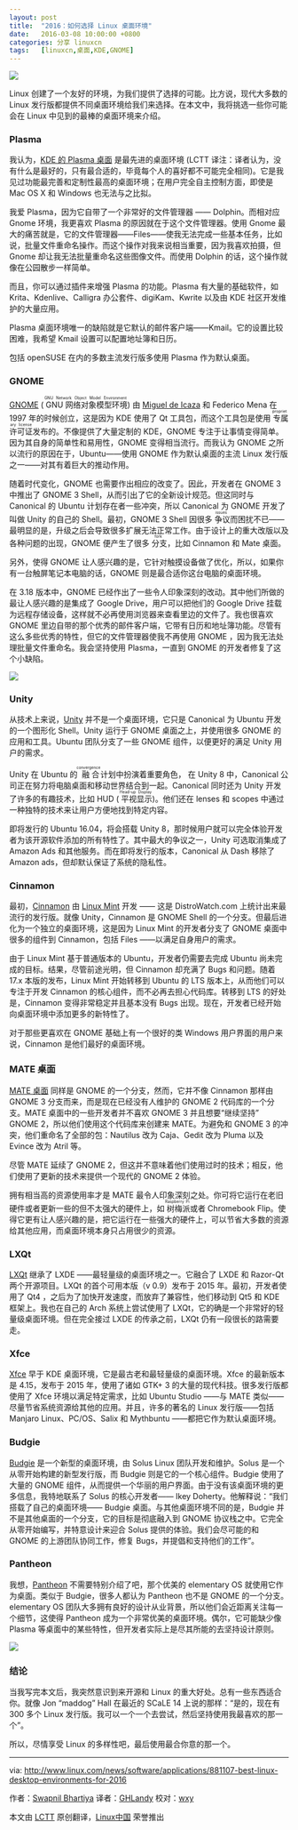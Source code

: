 ```yaml
---
layout: post
title:	"2016：如何选择 Linux 桌面环境"
date:	2016-03-08 10:00:00 +0800 
categories:	分享 linuxcn 
tags:	[linuxcn,桌面,KDE,GNOME]
---
```



![](/Asserts/Images/album/201603/08/072756zqtky6klku06yljf.png)


Linux 创建了一个友好的环境，为我们提供了选择的可能。比方说，现代大多数的 Linux 发行版都提供不同桌面环境给我们来选择。在本文中，我将挑选一些你可能会在 Linux 中见到的最棒的桌面环境来介绍。


### Plasma


我认为，[KDE 的 Plasma 桌面](https://www.kde.org/workspaces/plasmadesktop/) 是最先进的桌面环境 (LCTT 译注：译者认为，没有什么是最好的，只有最合适的，毕竟每个人的喜好都不可能完全相同)。它是我见过功能最完善和定制性最高的桌面环境；在用户完全自主控制方面，即使是 Mac OS X 和 Windows 也无法与之比拟。


我爱 Plasma，因为它自带了一个非常好的文件管理器 —— Dolphin。而相对应 Gnome 环境，我更喜欢 Plasma 的原因就在于这个文件管理器。使用 Gnome 最大的痛苦就是，它的文件管理器——Files——使我无法完成一些基本任务，比如说，批量文件重命名操作。而这个操作对我来说相当重要，因为我喜欢拍摄，但 Gnome 却让我无法批量重命名这些图像文件。而使用 Dolphin 的话，这个操作就像在公园散步一样简单。


而且，你可以通过插件来增强 Plasma 的功能。Plasma 有大量的基础软件，如 Krita、Kdenlive、Calligra 办公套件、digiKam、Kwrite 以及由 KDE 社区开发维护的大量应用。


Plasma 桌面环境唯一的缺陷就是它默认的邮件客户端——Kmail。它的设置比较困难，我希望 Kmail 设置可以配置地址簿和日历。


包括 openSUSE 在内的多数主流发行版多使用 Plasma 作为默认桌面。


### GNOME


[GNOME](https://www.gnome.org/) (<ruby> GNU 网络对象模型环境 <rp>  （ </rp> <rt>  GNU Network Object Model Environment </rt> <rp>  ） </rp></ruby>) 由 [Miguel de Icaza](https://en.wikipedia.org/wiki/Miguel_de_Icaza) 和 Federico Mena 在 1997 年的时候创立，这是因为 KDE 使用了 Qt 工具包，而这个工具包是使用<ruby> 专属许可证 <rp>  （ </rp> <rt>  proprietary license </rt> <rp>  ） </rp></ruby>发布的。不像提供了大量定制的 KDE，GNOME 专注于让事情变得简单。因为其自身的简单性和易用性，GNOME 变得相当流行。而我认为 GNOME 之所以流行的原因在于，Ubuntu——使用 GNOME 作为默认桌面的主流 Linux 发行版之一——对其有着巨大的推动作用。


随着时代变化，GNOME 也需要作出相应的改变了。因此，开发者在 GNOME 3 中推出了 GNOME 3 Shell，从而引出了它的全新设计规范。但这同时与 Canonical 的 Ubuntu 计划存在者一些冲突，所以 Canonical 为 GNOME 开发了叫做 Unity 的自己的 Shell。最初，GNOME 3 Shell 因很多<ruby> 争议 <rp>  （ </rp> <rt>  issues </rt> <rp>  ） </rp></ruby>而困扰不已——最明显的是，升级之后会导致很多扩展无法正常工作。由于设计上的重大改版以及各种问题的出现，GNOME 便产生了很多<ruby> 分支 <rp>  （ </rp> <rt>  fork </rt> <rp>  ） </rp></ruby>，比如 Cinnamon 和 Mate 桌面。


另外，使得 GNOME 让人感兴趣的是，它针对触摸设备做了优化，所以，如果你有一台触屏笔记本电脑的话，GNOME 则是最合适你这台电脑的桌面环境。


在 3.18 版本中，GNOME 已经作出了一些令人印象深刻的改动。其中他们所做的最让人感兴趣的是集成了 Google Drive，用户可以把他们的 Google Drive 挂载为远程存储设备，这样就不必再使用浏览器来查看里边的文件了。我也很喜欢 GNOME 里边自带的那个优秀的邮件客户端，它带有日历和地址簿功能。尽管有这么多些优秀的特性，但它的文件管理器使我不再使用 GNOME ，因为我无法处理批量文件重命名。我会坚持使用 Plasma，一直到 GNOME 的开发者修复了这个小缺陷。


![](/Asserts/Images/album/201603/08/072756alji4zjybe98ejeb.png)


### Unity


从技术上来说，[Unity](https://unity.ubuntu.com/) 并不是一个桌面环境，它只是 Canonical 为 Ubuntu 开发的一个图形化 Shell。Unity 运行于 GNOME 桌面之上，并使用很多 GNOME 的应用和工具。Ubuntu 团队分支了一些 GNOME 组件，以便更好的满足 Unity 用户的需求。


Unity 在 Ubuntu 的<ruby> 融合 <rp>  （ </rp> <rt>  convergence </rt> <rp>  ） </rp></ruby>计划中扮演着重要角色， 在 Unity 8 中，Canonical 公司正在努力将电脑桌面和移动世界结合到一起。Canonical 同时还为 Unity 开发了许多的有趣技术，比如 HUD (<ruby> 平视显示 <rp>  （ </rp> <rt>  Head-up Display </rt> <rp>  ） </rp></ruby>)。他们还在 lenses 和 scopes 中通过一种独特的技术来让用户方便地找到特定内容。


即将发行的 Ubuntu 16.04，将会搭载 Unity 8，那时候用户就可以完全体验开发者为该开源软件添加的所有特性了。其中最大的争议之一，Unity 可选取消集成了 Amazon Ads 和其他服务。而在即将发行的版本，Canonical 从 Dash 移除了 Amazon ads，但却默认保证了系统的隐私性。


### Cinnamon


最初，[Cinnamon](https://en.wikipedia.org/wiki/Cinnamon_(software)) 由 [Linux Mint](http://www.linuxmint.com/) 开发 —— 这是 DistroWatch.com 上统计出来最流行的发行版。就像 Unity，Cinnamon 是 GNOME Shell 的一个分支。但最后进化为一个独立的桌面环境，这是因为 Linux Mint 的开发者分支了 GNOME 桌面中很多的组件到 Cinnamon，包括 Files ——以满足自身用户的需求。


由于 Linux Mint 基于普通版本的 Ubuntu，开发者仍需要去完成 Ubuntu 尚未完成的目标。结果，尽管前途光明，但 Cinnamon 却充满了 Bugs 和问题。随着 17.x 本版的发布，Linux Mint 开始转移到 Ubuntu 的 LTS 版本上，从而他们可以专注于开发 Cinnamon 的核心组件，而不必再去担心代码库。转移到 LTS 的好处是，Cinnamon 变得非常稳定并且基本没有 Bugs 出现。现在，开发者已经开始向桌面环境中添加更多的新特性了。


对于那些更喜欢在 GNOME 基础上有一个很好的类 Windows 用户界面的用户来说，Cinnamon 是他们最好的桌面环境。


### MATE 桌面


[MATE 桌面](http://mate-desktop.com/) 同样是 GNOME 的一个分支，然而，它并不像 Cinnamon 那样由 GNOME 3 分支而来，而是现在已经没有人维护的 GNOME 2 代码库的一个分支。MATE 桌面中的一些开发者并不喜欢 GNOME 3 并且想要“继续坚持” GNOME 2，所以他们使用这个代码库来创建来 MATE。为避免和 GNOME 3 的冲突，他们重命名了全部的包：Nautilus 改为 Caja、Gedit 改为 Pluma 以及 Evince 改为 Atril 等。


尽管 MATE 延续了 GNOME 2，但这并不意味着他们使用过时的技术；相反，他们使用了更新的技术来提供一个现代的 GNOME 2 体验。


拥有相当高的资源使用率才是 MATE 最令人印象深刻之处。你可将它运行在老旧硬件或者更新一些的但不太强大的硬件上，如<ruby> 树梅派 <rp>  （ </rp> <rt>  Raspberry Pi </rt> <rp>  ） </rp></ruby>或者 Chromebook Flip。使得它更有让人感兴趣的是，把它运行在一些强大的硬件上，可以节省大多数的资源给其他应用，而桌面环境本身只占用很少的资源。


### LXQt


[LXQt](http://lxqt.org/) 继承了 LXDE ——最轻量级的桌面环境之一。它融合了 LXDE 和 Razor-Qt 两个开源项目。LXQt 的首个可用本版（v 0.9）发布于 2015 年。最初，开发者使用了 Qt4 ，之后为了加快开发速度，而放弃了兼容性，他们移动到 Qt5 和 KDE 框架上。我也在自己的 Arch 系统上尝试使用了 LXQt，它的确是一个非常好的轻量级桌面环境。但在完全接过 LXDE 的传承之前，LXQt 仍有一段很长的路需要走。


### Xfce


[Xfce](http://www.xfce.org/) 早于 KDE 桌面环境，它是最古老和最轻量级的桌面环境。Xfce 的最新版本是 4.15，发布于 2015 年，使用了诸如 GTK+ 3 的大量的现代科技。很多发行版都使用了 Xfce 环境以满足特定需求，比如 Ubuntu Studio ——与 MATE 类似——尽量节省系统资源给其他的应用。并且，许多的著名的 Linux 发行版——包括 Manjaro Linux、PC/OS、Salix 和 Mythbuntu ——都把它作为默认桌面环境。


### Budgie


[Budgie](https://solus-project.com/budgie/) 是一个新型的桌面环境，由 Solus Linux 团队开发和维护。Solus 是一个从零开始构建的新型发行版，而 Budgie 则是它的一个核心组件。Budgie 使用了大量的 GNOME 组件，从而提供一个华丽的用户界面。由于没有该桌面环境的更多信息，我特地联系了 Solus 的核心开发者—— Ikey Doherty。他解释说：“我们搭载了自己的桌面环境—— Budgie 桌面。与其他桌面环境不同的是，Budgie 并不是其他桌面的一个分支，它的目标是彻底融入到 GNOME 协议栈之中。它完全从零开始编写，并特意设计来迎合 Solus 提供的体验。我们会尽可能的和 GNOME 的上游团队协同工作，修复 Bugs，并提倡和支持他们的工作”。


### Pantheon


我想，[Pantheon](https://elementary.io/) 不需要特别介绍了吧，那个优美的 elementary OS 就使用它作为桌面。类似于 Budgie，很多人都认为 Pantheon 也不是 GNOME 的一个分支。elementary OS 团队大多拥有良好的设计从业背景，所以他们会近距离关注每一个细节，这使得 Pantheon 成为一个非常优美的桌面环境。偶尔，它可能缺少像 Plasma 等桌面中的某些特性，但开发者实际上是尽其所能的去坚持设计原则。


![](/Asserts/Images/album/201603/08/072757ataippa2pwvv9vbr.png)


### 结论


当我写完本文后，我突然意识到来开源和 Linux 的重大好处。总有一些东西适合你。就像 Jon “maddog” Hall 在最近的 SCaLE 14 上说的那样：“是的，现在有 300 多个 Linux 发行版。我可以一个一个去尝试，然后坚持使用我最喜欢的那一个”。


所以，尽情享受 Linux 的多样性吧，最后使用最合你意的那一个。




---


via: <http://www.linux.com/news/software/applications/881107-best-linux-desktop-environments-for-2016>


作者：[Swapnil Bhartiya](http://www.linux.com/community/forums/person/61003) 译者：[GHLandy](https://github.com/GHLandy) 校对：[wxy](https://github.com/wxy)


本文由 [LCTT](https://github.com/LCTT/TranslateProject) 原创翻译，[Linux中国](https://linux.cn/) 荣誉推出

